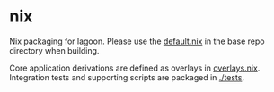 # nix

Nix packaging for lagoon. Please use the [default.nix](../default.nix) in the base repo directory when building.

Core application derivations are defined as overlays in [overlays.nix](overlays.nix). Integration tests and supporting scripts are packaged in [./tests](./tests).
